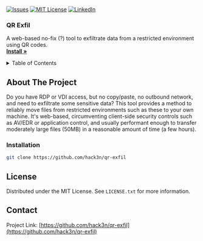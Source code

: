 <a name="readme-top"></a>

[![Issues][issues-shield]][issues-url]
[![MIT License][license-shield]][license-url]
[![LinkedIn][linkedin-shield]][linkedin-url]

<h3>QR Exfil</h3>

<p>
  A web-based no-fix (?) tool to exfiltrate data from a restricted environment using QR codes.
  <br />
  <a href="#installation"><strong>Install »</strong></a>
</p>

<!-- TABLE OF CONTENTS -->
<details>
  <summary>Table of Contents</summary>
  <ol>
    <li>
      <a href="#about-the-project">About The Project</a>
    </li>
    <li>
      <a href="#installation">Installation</a>
    </li>
    <li><a href="#license">License</a></li>
    <li><a href="#contact">Contact</a></li>
  </ol>
</details>

<!-- ABOUT THE PROJECT -->
## About The Project
Do you have RDP or VDI access, but no copy/paste, no outbound network, and need to exfiltrate some sensitive data? 
This tool provides a method to reliably move files from restricted environments such as these to your own machine.
It's web-based, circumventing client-side security controls such as AV/EDR or application control, and usually performant enough to transfer moderately large files (50MB) in a reasonable amount of time (a few hours).

### Installation

```bash
git clone https://github.com/hack3n/qr-exfil
```

## License

Distributed under the MIT License. See `LICENSE.txt` for more information.


## Contact

Project Link: [https://github.com/hack3n/qr-exfil](https://github.com/hack3n/qr-exfil)


<!-- MARKDOWN LINKS & IMAGES -->
<!-- https://www.markdownguide.org/basic-syntax/#reference-style-links -->
[issues-shield]: https://img.shields.io/github/issues/hack3n/qr-exfil.svg?style=for-the-badge
[issues-url]: https://github.com/hack3n/qr-exfil/issues
[license-shield]: https://img.shields.io/github/license/hack3n/qr-exfil.svg?style=for-the-badge
[license-url]: https://github.com/hack3n/qr-exfil/blob/main/LICENSE.txt
[linkedin-shield]: https://img.shields.io/badge/-LinkedIn-black.svg?style=for-the-badge&logo=linkedin&colorB=555
[linkedin-url]: https://linkedin.com/in/liam-o-brien-017aa6178/
